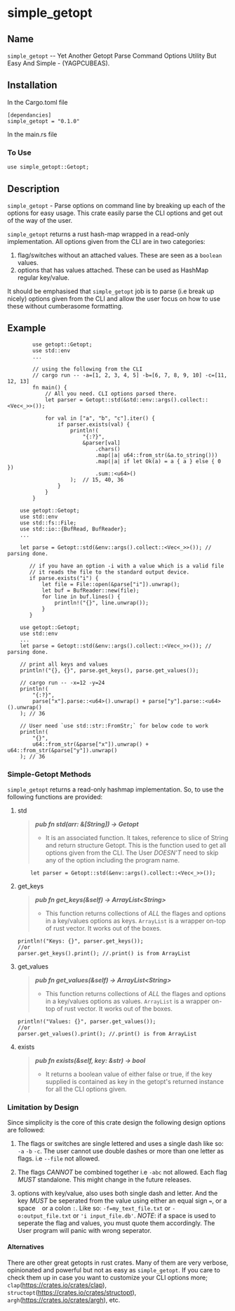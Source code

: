 # simple_getopt

## Name

`simple_getopt` -- Yet Another Getopt Parse Command Options Utility But Easy And Simple - (YAGPCUBEAS).

## Installation

In the Cargo.toml file

    [dependancies]
    simple_getopt = "0.1.0"

In the main.rs file

### To Use

```
use simple_getopt::Getopt;
```

## Description

`simple_getopt` - Parse options on command line by breaking up each of the options for easy usage. This crate easily parse the CLI options and get out of the way of the user.

`simple_getopt` returns a rust hash-map wrapped in a read-only implementation. All options given from the CLI are in two categories: 

1. flag/switches without an attached values. These are seen as a `boolean` values.
2. options that has values attached. These can be used as HashMap regular key/value.

It should be emphasised that `simple_getopt` job is to parse (i.e break up nicely) options given from the CLI and allow the user focus on how to use these without cumberasome formatting. 

## Example
```
        use getopt::Getopt;
        use std::env
        ...
```
```
        // using the following from the CLI
        // cargo run -- -a=[1, 2, 3, 4, 5] -b=[6, 7, 8, 9, 10] -c=[11, 12, 13]
        fn main() {
            // All you need. CLI options parsed there. 
            let parser = Getopt::std(&std::env::args().collect::<Vec<_>>());

            for val in ["a", "b", "c"].iter() {
                if parser.exists(val) {
                    println!(
                        "{:?}",
                        &parser[val]
                            .chars()
                            .map(|a| u64::from_str(&a.to_string()))
                            .map(|a| if let Ok(a) = a { a } else { 0 })
                            .sum::<u64>()
                    );  // 15, 40, 36
                }
            }
        }
```
```
    use getopt::Getopt;
    use std::env
    use std::fs::File;
    use std::io::{BufRead, BufReader};
    ...

    let parse = Getopt::std(&env::args().collect::<Vec<_>>()); // parsing done.

       // if you have an option -i with a value which is a valid file
       // it reads the file to the standard output device.
       if parse.exists("i") {
           let file = File::open(&parse["i"]).unwrap();
           let buf = BufReader::new(file);
           for line in buf.lines() {
               println!("{}", line.unwrap());
           }
       }
```
```
    use getopt::Getopt;
    use std::env
    ...
    let parse = Getopt::std(&env::args().collect::<Vec<_>>()); // parsing done.

    // print all keys and values
    println!("{}, {}", parse.get_keys(), parse.get_values()); 

    // cargo run -- -x=12 -y=24
    println!(
        "{:?}",
        parse["x"].parse::<u64>().unwrap() + parse["y"].parse::<u64>().unwrap()
    ); // 36

    // User need `use std::str::FromStr;` for below code to work
    println!(
        "{}",
        u64::from_str(&parse["x"]).unwrap() + u64::from_str(&parse["y"]).unwrap()
    ); // 36

```

### Simple-Getopt Methods

`simple_getopt` returns a read-only hashmap implementation. So, to use the following functions are provided:  

1. std 

    > **_pub fn std(arr: &[String]) -> Getopt_**
    >
    > - It is an associated function. It takes, reference to slice of String and return structure Getopt. This is the function used to get all options given from the CLI. The User *DOESN'T* need to skip any of the option including the program name.

           let parser = Getopt::std(&env::args().collect::<Vec<_>>());

2.  get_keys

    > **_pub fn get_keys(&self) -> ArrayList\<String>_**
    >
    > - This function returns collections of *ALL* the flages and options in a key/values options as keys. `ArrayList` is a wrapper on-top of rust vector. It works out of the boxes.

        println!("Keys: {}", parser.get_keys());
        //or
        parser.get_keys().print(); //.print() is from ArrayList

3.  get_values

    > **_pub fn get_values(&self) -> ArrayList\<String>_**
    >
    > - This function returns collections of *ALL* the flages and options in a key/values options as values. `ArrayList` is a wrapper on-top of rust vector. It works out of the boxes.

        println!("Values: {}", parser.get_values());
        //or
        parser.get_values().print(); //.print() is from ArrayList

4.  exists

    > **_pub fn exists(&self, key: &str) -> bool_**
    >
    > - It returns a boolean value of either false or true, if the key supplied is contained as key in the getopt's returned instance for all the CLI options given.


### Limitation by Design  
Since simplicity is the core of this crate design the following design options are followed:

1. The flags or switches are single lettered and uses a single dash like so: `-a` `-b` `-c`. The user cannot use double dashes or more than one letter as flags. i.e `--file` not allowed.

2. The flags *CANNOT* be combined together i.e `-abc` not allowed. Each flag *_MUST_* standalone. This might change in the future releases.

3. options with key/value, also uses both single dash and letter. And the key *_MUST_* be seperated from the value using either an equal sign `=`, or a space ` ` or a colon `:`. Like so: `-f=my_text_file.txt` or `-o:output_file.txt` or `'i input_file.db'`.
_NOTE_: if a space is used to seperate the flag and values, you must quote them accordingly.
The User program will panic with wrong seperator.

#### Alternatives
There are other great getopts in rust crates. Many of them are very verbose, opinionated and powerful but not as easy as `simple_getopt`. If you care to check them up in case you want to customize your CLI options more; `clap`(https://crates.io/crates/clap), `structopt`(https://crates.io/crates/structopt), `argh`(https://crates.io/crates/argh), etc.
